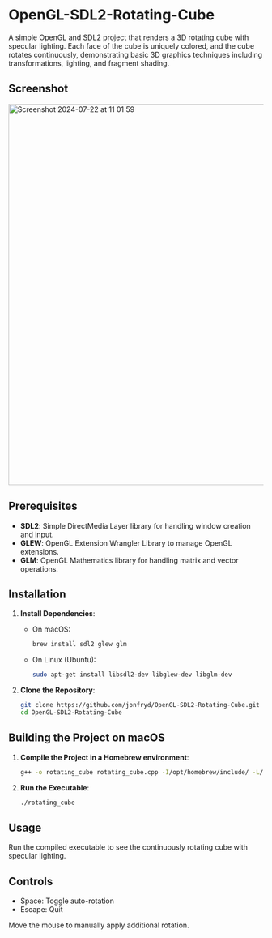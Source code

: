 # OpenGL-SDL2-Rotating-Cube

A simple OpenGL and SDL2 project that renders a 3D rotating cube with specular lighting. Each face of the cube is uniquely colored, and the cube rotates continuously, demonstrating basic 3D graphics techniques including transformations, lighting, and fragment shading.

## Screenshot

<img width="752" alt="Screenshot 2024-07-22 at 11 01 59" src="https://github.com/user-attachments/assets/dc2c9802-411f-4bee-8e44-96001346708a">

## Prerequisites

- **SDL2**: Simple DirectMedia Layer library for handling window creation and input.
- **GLEW**: OpenGL Extension Wrangler Library to manage OpenGL extensions.
- **GLM**: OpenGL Mathematics library for handling matrix and vector operations.

## Installation

1. **Install Dependencies**:
    - On macOS:
        ```sh
        brew install sdl2 glew glm
        ```
    - On Linux (Ubuntu):
        ```sh
        sudo apt-get install libsdl2-dev libglew-dev libglm-dev
        ```

2. **Clone the Repository**:
    ```sh
    git clone https://github.com/jonfryd/OpenGL-SDL2-Rotating-Cube.git
    cd OpenGL-SDL2-Rotating-Cube
    ```

## Building the Project on macOS

1. **Compile the Project in a Homebrew environment**:
    ```sh
    g++ -o rotating_cube rotating_cube.cpp -I/opt/homebrew/include/ -L/opt/homebrew/lib/ -lSDL2 -lGLEW -framework OpenGL -std=c++11
    ```

2. **Run the Executable**:
    ```sh
    ./rotating_cube
    ```

## Usage

Run the compiled executable to see the continuously rotating cube with specular lighting.

## Controls

- Space: Toggle auto-rotation
- Escape: Quit

Move the mouse to manually apply additional rotation.
